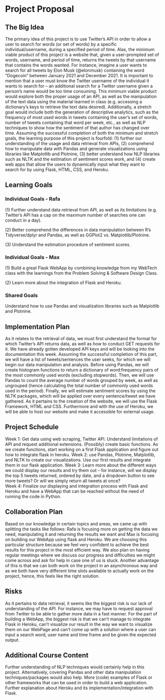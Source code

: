 # Project Proposal

## The Big Idea

The primary idea of this project is to use Twitter’s API in order to allow a user to search for words (or set of words) by a specific individual/username, during a specified period of time. Alas, the minimum viable product of this project is a website that, given a user-prompted set of words, username, and period of time, returns the tweets by that username that contains the words wanted. For instance, imagine a user wants to search for all tweets by Elon Musk (@elonmusk) containing the word “Dogecoin” between January 2021 and December 2021. It is important to mention that a user must know the Twitter username of the individual it wants to search for – an additional search for a Twitter username given a person’s name would be too time consuming. 
This minimum viable product would explore both the proper usage of an API, as well as the manipulation of the text data using the material learned in class (e.g. accessing a dictionary’s keys to retrieve the text data desired). Additionally, a stretch goal would include both the generation of descriptive analytics, such as the frequency of most used words in tweets containing the user’s set of words, number of tweets containing that word per week, etc., as well as NLP techniques to show how the sentiment of that author has changed over time.
Assuming the successful completion of both the minimum and stretch goals, the learning purpose of this project is fourfold: (1) further our understanding of the usage and data retrieval from APIs, (2) comprehend how to manipulate data with Pandas and generate visualizations using libraries like Matplotlib and Plotnine, (3) better understand how NLP libraries such as NLTK and the estimation of sentiment scores work, and (4) create web apps that allow the users to dynamically input what they want to search for by using Flask, HTML, CSS, and Heroku.

## Learning Goals

### Individual Goals - Rafa

(1) Further understand data retrieval from API, as well as its limitations (e.g. Twitter’s API has a cap on the maximum number of searches one can conduct in a day).

(2) Better comprehend the differences in data manipulation between R’s Tidyverse/dplyr and Pandas, as well as GGPlot2 vs. Matplotlib/Plotnine.

(3) Understand the estimation procedure of sentiment scores.

### Individual Goals - Max

(1) Build a great Flask WebApp by combining knowledge from my WebTech class with the learnings from the Problem Solving & Software Design Class. 

(2) Learn more about the integration of Flask and Heroku.

### Shared Goals

Understand how to use Pandas and visualization libraries such as Matplotlib and Plotnine.

## Implementation Plan

As it relates to the retrieval of data, we must first understand the format for which Twitter’s API returns data, as well as how to conduct GET requests for it. We have already gotten developed API keys and will be looking into the documentation this week. Assuming the successful completion of this part, we will have a list of tweets/sentences the user seeks, for which we will begin our data manipulation and analysis. Before using Pandas, we will create histogram functions to return a dictionary of word:frequency pairs of the most commonly used words (excluding stopwords). Then, we will use Pandas to count the average number of words grouped by week, as well as ungrouped (hence calculating the total number of commonly used words used in the period). Finally, we will estimate sentiment scores by using the NLTK packages, which will be applied over every sentence/tweet we have gathered.
As it pertains to the creation of the website, we will use the Flask Framework, HTML and CSS. Furthermore and with the use of Heroku, we will be able to host our website and make it accessible for external usage. 

## Project Schedule

Week 1: Get data using web scraping, Twitter API. Understand limitations of API and request additional extensions. (Possibly) create basic functions.
As we create functions, start working on a first Flask application and figure out how to integrate flask in heroku.
Week 2: use Pandas, Plotnine, Matplotlib, and NLTK to create our visualizations. Use our first results and integrate them in our flask application.
Week 3: Learn more about the different ways we could display our results and try them out – for instance, will we display the top 5 tweets returned, ordered by date, and a dropdown button to see more tweets? Or will we simply return all tweets at once?  
Week 4: 
Finalize our displaying and integration process with Flask and Heroku and have a WebApp that can be reached without the need of running the code in Python. 

## Collaboration Plan

Based on our knowledge in certain topics and areas, we came up with splitting the tasks like follows: Rafa is focusing more on getting the data we need, manipulating it and returning the results we want and Max is focusing on building our WebApp using flask and Heroku. We are choosing this particular structure because we feel very confident to achieve the best results for this project in the most efficient way. We also plan on having regular meetings where we discuss our progress and difficulties we might come across and ask for help in case one of us is stuck. Another advantage of this is that we can both work on the project in an asynchronous way and as we both have very different time slots available to actually work on the project, hence, this feels like the right solution. 

## Risks

As it pertains to data retrieval, it seems like the biggest risk is our lack of understanding of the API. For instance, we may have to request approval from Twitter to be able to gather more data in a fast manner. For the part of building a WebApp, the biggest risk is that we can’t manage to integrate Flask in Heroku, can’t visualize our result in the way we want to visualize them on our WebPage and can’t come up with a solution where a user can input a search word, user name and time frame and be given the expected output. 

## Additional Course Content

Further understanding of NLP techniques would certainly help in this project. Alternatively, covering Pandas and other data manipulation techniques/packages would also help.
More (code) examples of Flask or other frameworks that can be used in order to build a web application. Further explanation about Heroku and its implementation/integration with Flask.
